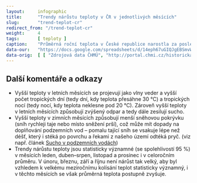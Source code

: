 ```yaml
---
layout:     infographic
title:      "Trendy nárůstu teploty v ČR v jednotlivých měsících"
slug:       "trend-teplot-cr"
redirect_from: "/trend-teplot-cr"
weight:     4
tags:       [ teploty ]
caption:    "Průměrná roční teplota v České republice narostla za posledních 58 let o 2 °C. Trendy v oteplování jednotlivých měsíců jsou však různé. Největší nárůst teplot je v lednu, červenci a srpnu &ndash; tyto měsíce se mezi roky 1961 až 2018 oteplily o více než 2,6 °C."
data-our:   "https://docs.google.com/spreadsheets/d/14eph67uGIQJgEBSmvWAufdRY49sI3JFq9G9_lH8G7h4/edit?usp=sharing"
data-orig:	[ [ "Zdrojová data ČHMÚ", "http://portal.chmi.cz/historicka-data/pocasi/uzemni-teploty" ] ]
---
```


## Další komentáře a odkazy

* Vyšší teploty v letních měsících se projevují jako vlny veder a vyšší počet tropických dní (tedy dní, kdy teplota přesáhne 30 °C) a tropických nocí (tedy nocí, kdy teplota neklesne pod 20 °C). Zároveň vyšší teploty v letních měsících způsobují zvýšený odpar a tedy dále zesilují sucho.
* Vyšší teploty v zimních měsících způsobují menší sněhovou pokrývku (sníh rychleji taje nebo místo sněžení prší), což může mít dopady na doplňování podzemních vod – pomalu tající sníh se vsakuje lépe než déšť, který i stéká po povrchu a řekami z našeho území odtéká pryč. (viz např. článek [Sucho v podzemních vodách](https://www.vtei.cz/2015/08/hydrologicke-sucho-v-podzemnich-vodach/))
* Trendy nárůstu teploty jsou statisticky významné (se spolehlivostí 95 %) v měsících leden, duben–srpen, listopad a prosinec i v celoročním průměru. V únoru, březnu, září a říjnu není nárůst tak velký, aby byl vzhledem k velkému meziročnímu kolísání teplot statisticky významný, i v těchto měsících se však průměrná teplota postupně zvyšuje.
